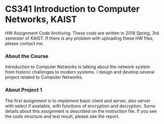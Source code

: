 # CS341 Introduction to Computer Networks, KAIST
HW Assignment Code Archiving. These code are written in 2018 Spring, 3rd semester of KAIST. If there is any problem with uploading these HW files, please contact me.

### About the Course
Introduction to Computer Networks is talking about the network system from historic challenges to modern systems. I design and develop several project related to Computer Networks.

### About Project 1
The first assignment is to implement basic client and server, also server with select if available, with functions of encryption and decryption. Some details about this assignment is described on the instruction file. If you see the code structure and test result, please see the report.